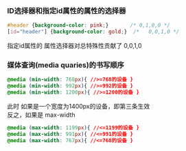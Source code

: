 ### ID选择器和指定id属性的属性的选择器
```css
#header {background-color: pink;}       /* 0,1,0,0 */
[id="header"] {background-color: gold;}  /*   0,0,1,0 */
```
指定id属性的 属性选择器对总特殊性贡献了 0,0,1,0

### 媒体查询(media quaries)的书写顺序
```css
@media (min-width: 768px){ //>=768的设备 }
@media (min-width: 992px){ //>=992的设备 }
@media (min-width: 1200px){ //>=1200的设备 }
```
此时 如果是一个宽度为1400px的设备，即第三条生效  
反之，如果是 max-width
```css
@media (max-width: 1199px){ //<=1199的设备 }
@media (max-width: 991px){ //<=991的设备 }
@media (max-width: 767px){ //<=768的设备 }
```